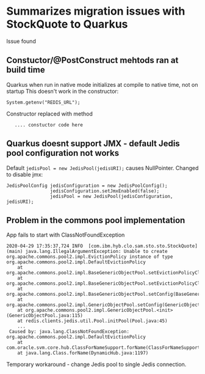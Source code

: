 # Summarizes migration issues with StockQuote to Quarkus 
Issue found

## Constuctor/@PostConstruct mehtods ran at build time 
Quarkus when run in native mode initializes at compile to native time, not on startup 
This doesn't work in the constructor:

`System.getenv("REDIS_URL");`

Constructor replaced with  method

```void onStart(@Observes StartupEvent ev) {
   .... constuctor code here

```

## Quarkus doesnt support JMX - default Jedis pool configuration not works
Default `jedisPool = new JedisPool(jedisURI);` causes NullPointer.
Changed to disable jmx:

```
JedisPoolConfig jedisConfiguration = new JedisPoolConfig();
				jedisConfiguration.setJmxEnabled(false);
				jedisPool = new JedisPool(jedisConfiguration, jedisURI);
```

## Problem in the commons pool implementation
App fails to start with ClassNotFoundException
```
2020-04-29 17:35:37,724 INFO  [com.ibm.hyb.clo.sam.sto.sto.StockQuote] (main) java.lang.IllegalArgumentException: Unable to create org.apache.commons.pool2.impl.EvictionPolicy instance of type org.apache.commons.pool2.impl.DefaultEvictionPolicy
	at org.apache.commons.pool2.impl.BaseGenericObjectPool.setEvictionPolicyClassName(BaseGenericObjectPool.java:662)
	at org.apache.commons.pool2.impl.BaseGenericObjectPool.setEvictionPolicyClassName(BaseGenericObjectPool.java:687)
	at org.apache.commons.pool2.impl.BaseGenericObjectPool.setConfig(BaseGenericObjectPool.java:235)
	at org.apache.commons.pool2.impl.GenericObjectPool.setConfig(GenericObjectPool.java:302)
	at org.apache.commons.pool2.impl.GenericObjectPool.<init>(GenericObjectPool.java:115)
	at redis.clients.jedis.util.Pool.initPool(Pool.java:45)
	...
 Caused by: java.lang.ClassNotFoundException: org.apache.commons.pool2.impl.DefaultEvictionPolicy
	at com.oracle.svm.core.hub.ClassForNameSupport.forName(ClassForNameSupport.java:60)
	at java.lang.Class.forName(DynamicHub.java:1197)
```	
	
Temporary workaround - change Jedis pool to single Jedis connection.	